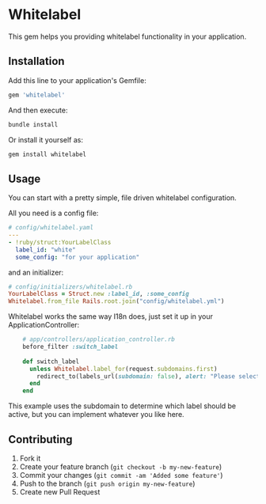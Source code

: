 # Whitelabel

This gem helps you providing whitelabel functionality in your application.

## Installation

Add this line to your application's Gemfile:

```ruby
gem 'whitelabel'
```

And then execute:

```bash
bundle install
```

Or install it yourself as:

```bash
gem install whitelabel
```

## Usage

You can start with a pretty simple, file driven whitelabel configuration.

All you need is a config file:

```yaml
# config/whitelabel.yaml
---
- !ruby/struct:YourLabelClass
  label_id: "white"
  some_config: "for your application"
```

and an initializer:

```ruby
# config/initializers/whitelabel.rb
YourLabelClass = Struct.new :label_id, :some_config
Whitelabel.from_file Rails.root.join("config/whitelabel.yml")
```

Whitelabel works the same way I18n does, just set it up in your ApplicationController:

```ruby
    # app/controllers/application_controller.rb
    before_filter :switch_label
    
    def switch_label
      unless Whitelabel.label_for(request.subdomains.first)
        redirect_to(labels_url(subdomain: false), alert: "Please select a Label!")
      end
    end
```

This example uses the subdomain to determine which label should be active, but you can implement whatever you like here.

## Contributing

1. Fork it
2. Create your feature branch (`git checkout -b my-new-feature`)
3. Commit your changes (`git commit -am 'Added some feature'`)
4. Push to the branch (`git push origin my-new-feature`)
5. Create new Pull Request
